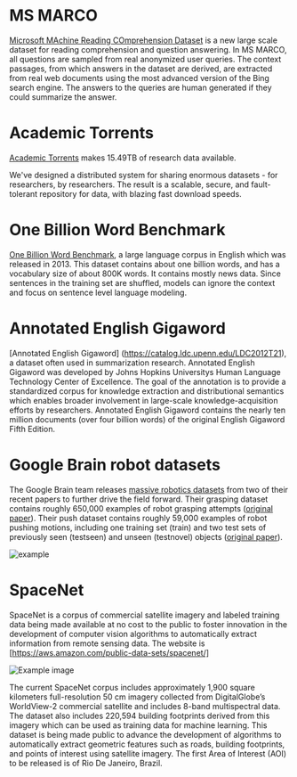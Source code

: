 # MS MARCO

[Microsoft MAchine Reading COmprehension Dataset](http://www.msmarco.org/) is a new large scale dataset for reading comprehension and question answering. In MS MARCO, all questions are sampled from real anonymized user queries. The context passages, from which answers in the dataset are derived, are extracted from real web documents using the most advanced version of the Bing search engine. The answers to the queries are human generated if they could summarize the answer.

# Academic Torrents

[Academic Torrents](http://academictorrents.com/) makes 15.49TB of research data available.

We've designed a distributed system for sharing enormous datasets - for researchers, by researchers. The result is a scalable, secure, and fault-tolerant repository for data, with blazing fast download speeds.

# One Billion Word Benchmark

[One Billion Word Benchmark](http://arxiv.org/abs/1312.3005), a large language corpus in English which was released in 2013. This dataset contains about one billion words, and has a vocabulary size of about 800K words. It contains mostly news data. Since sentences in the training set are shuffled, models can ignore the context and focus on sentence level language modeling.

# Annotated English Gigaword

[Annotated English Gigaword] (https://catalog.ldc.upenn.edu/LDC2012T21), a dataset often used in summarization research. Annotated English Gigaword was developed by Johns Hopkins Universitys Human Language Technology Center of Excellence. The goal of the annotation is to provide a standardized corpus for knowledge extraction and distributional semantics which enables broader involvement in large-scale knowledge-acquisition efforts by researchers. Annotated English Gigaword contains the nearly ten million documents (over four billion words) of the original English Gigaword Fifth Edition.

# Google Brain robot datasets

The Google Brain team releases [massive robotics datasets](https://sites.google.com/site/brainrobotdata/home) from two of their recent papers to further drive the field forward. Their grasping dataset contains roughly 650,000 examples of robot grasping attempts ([original paper](http://arxiv.org/abs/1603.02199)). Their push dataset contains roughly 59,000 examples of robot pushing motions, including one training set (train) and two test sets of previously seen (testseen) and unseen (testnovel) objects ([original paper](http://arxiv.org/abs/1605.07157)).

![example](https://cdn-images-1.medium.com/max/800/1*AuIFxH36ZxB4dkDuzI_1RQ.png)

# SpaceNet
SpaceNet is a corpus of commercial satellite imagery and labeled training data being made available at no cost to the public to foster innovation in the development of computer vision algorithms to automatically extract information from remote sensing data. The website is [https://aws.amazon.com/public-data-sets/spacenet/]

![Example image](https://devblogs.nvidia.com/parallelforall/wp-content/uploads/2016/08/spacenet_aerial_hero-768x417.jpg)

The current SpaceNet corpus includes approximately 1,900 square kilometers full-resolution 50 cm imagery collected from DigitalGlobe’s WorldView-2 commercial satellite and includes 8-band multispectral data. The dataset also includes 220,594 building footprints derived from this imagery which can be used as training data for machine learning. This dataset is being made public to advance the development of algorithms to automatically extract geometric features such as roads, building footprints, and points of interest using satellite imagery. The first Area of Interest (AOI) to be released is of Rio De Janeiro, Brazil.
